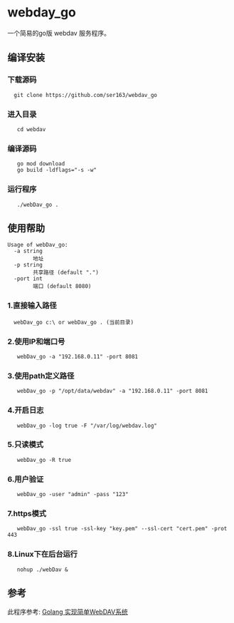 # webday_go

  一个简易的go版 webdav 服务程序。


## 编译安装

### 下载源码
```
  git clone https://github.com/ser163/webdav_go
```
### 进入目录
```
   cd webdav
```
### 编译源码
```
   go mod download
   go build -ldflags="-s -w"
```
### 运行程序
```
   ./webDav_go .
```


## 使用帮助

```
Usage of webDav_go:
  -a string
        地址
  -p string
        共享路径 (default ".")
  -port int
        端口 (default 8080)
```


### 1.直接输入路径
```
  webDav_go c:\ or webDav_go . (当前目录)
```
### 2.使用IP和端口号
```
   webDav_go -a "192.168.0.11" -port 8081
```
### 3.使用path定义路径
```
   webDav_go -p "/opt/data/webdav" -a "192.168.0.11" -port 8081
```

### 4.开启日志
```
   webDav_go -log true -F "/var/log/webdav.log"
```
### 5.只读模式
```
   webDav_go -R true
```
### 6.用户验证
```
   webDav_go -user "admin" -pass "123"
```
### 7.https模式
```
   webDav_go -ssl true -ssl-key "key.pem" --ssl-cert "cert.pem" -prot 443
```
### 8.Linux下在后台运行
```
   nohup ./webDav &
```


## 参考

此程序参考: [Golang 实现简单WebDAV系统](https://www.cnblogs.com/singinger/p/13433780.html)


